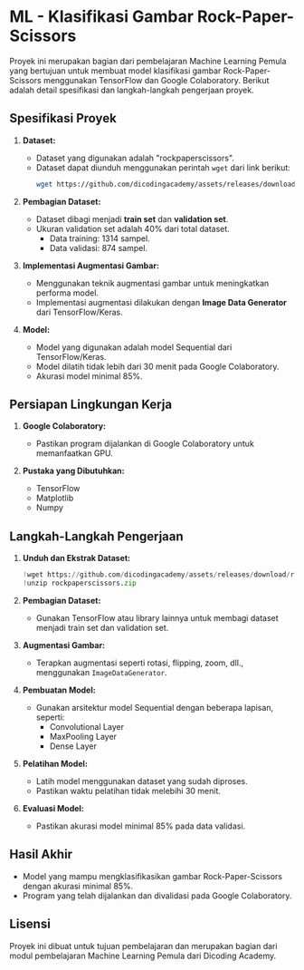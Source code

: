 # ML - Klasifikasi Gambar Rock-Paper-Scissors

Proyek ini merupakan bagian dari pembelajaran Machine Learning Pemula yang bertujuan untuk membuat model klasifikasi gambar Rock-Paper-Scissors menggunakan TensorFlow dan Google Colaboratory. Berikut adalah detail spesifikasi dan langkah-langkah pengerjaan proyek.

## Spesifikasi Proyek

1. **Dataset:**
   - Dataset yang digunakan adalah "rockpaperscissors".
   - Dataset dapat diunduh menggunakan perintah `wget` dari link berikut:
     ```bash
     wget https://github.com/dicodingacademy/assets/releases/download/release/rockpaperscissors.zip
     ```

2. **Pembagian Dataset:**
   - Dataset dibagi menjadi **train set** dan **validation set**.
   - Ukuran validation set adalah 40% dari total dataset.
     - Data training: 1314 sampel.
     - Data validasi: 874 sampel.

3. **Implementasi Augmentasi Gambar:**
   - Menggunakan teknik augmentasi gambar untuk meningkatkan performa model.
   - Implementasi augmentasi dilakukan dengan **Image Data Generator** dari TensorFlow/Keras.

4. **Model:**
   - Model yang digunakan adalah model Sequential dari TensorFlow/Keras.
   - Model dilatih tidak lebih dari 30 menit pada Google Colaboratory.
   - Akurasi model minimal 85%.

## Persiapan Lingkungan Kerja

1. **Google Colaboratory:**
   - Pastikan program dijalankan di Google Colaboratory untuk memanfaatkan GPU.

2. **Pustaka yang Dibutuhkan:**
   - TensorFlow
   - Matplotlib
   - Numpy

## Langkah-Langkah Pengerjaan

1. **Unduh dan Ekstrak Dataset:**
   ```python
   !wget https://github.com/dicodingacademy/assets/releases/download/release/rockpaperscissors.zip
   !unzip rockpaperscissors.zip
   ```

2. **Pembagian Dataset:**
   - Gunakan TensorFlow atau library lainnya untuk membagi dataset menjadi train set dan validation set.

3. **Augmentasi Gambar:**
   - Terapkan augmentasi seperti rotasi, flipping, zoom, dll., menggunakan `ImageDataGenerator`.

4. **Pembuatan Model:**
   - Gunakan arsitektur model Sequential dengan beberapa lapisan, seperti:
     - Convolutional Layer
     - MaxPooling Layer
     - Dense Layer

5. **Pelatihan Model:**
   - Latih model menggunakan dataset yang sudah diproses.
   - Pastikan waktu pelatihan tidak melebihi 30 menit.

6. **Evaluasi Model:**
   - Pastikan akurasi model minimal 85% pada data validasi.

## Hasil Akhir
- Model yang mampu mengklasifikasikan gambar Rock-Paper-Scissors dengan akurasi minimal 85%.
- Program yang telah dijalankan dan divalidasi pada Google Colaboratory.

## Lisensi
Proyek ini dibuat untuk tujuan pembelajaran dan merupakan bagian dari modul pembelajaran Machine Learning Pemula dari Dicoding Academy.
